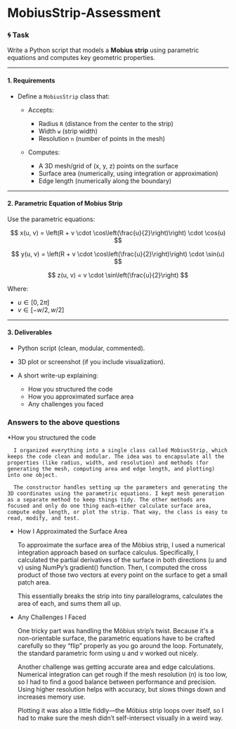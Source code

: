 # MobiusStrip-Assessment
### 🌀 **Task**

Write a Python script that models a **Mobius strip** using parametric equations and computes key geometric properties.

---

#### **1. Requirements**

* Define a `MobiusStrip` class that:

  * Accepts:

    * Radius `R` (distance from the center to the strip)
    * Width `w` (strip width)
    * Resolution `n` (number of points in the mesh)
  * Computes:

    * A 3D mesh/grid of (x, y, z) points on the surface
    * Surface area (numerically, using integration or approximation)
    * Edge length (numerically along the boundary)

---

#### **2. Parametric Equation of Mobius Strip**

Use the parametric equations:

$$
x(u, v) = \left(R + v \cdot \cos\left(\frac{u}{2}\right)\right) \cdot \cos(u)
$$

$$
y(u, v) = \left(R + v \cdot \cos\left(\frac{u}{2}\right)\right) \cdot \sin(u)
$$

$$
z(u, v) = v \cdot \sin\left(\frac{u}{2}\right)
$$

Where:

* $u \in [0, 2\pi]$
* $v \in [-w/2, w/2]$

---

#### **3. Deliverables**

* Python script (clean, modular, commented).
* 3D plot or screenshot (if you include visualization).
* A short write-up explaining:

  * How you structured the code
  * How you approximated surface area
  * Any challenges you faced


### Answers to the above questions

  *How you structured the code
  
      I organized everything into a single class called MobiusStrip, which keeps the code clean and modular. The idea was to encapsulate all the properties (like radius, width, and resolution) and methods (for generating the mesh, computing area and edge length, and plotting) into one object.

      The constructor handles setting up the parameters and generating the 3D coordinates using the parametric equations. I kept mesh generation as a separate method to keep things tidy. The other methods are focused and only do one thing each—either calculate surface area, compute edge length, or plot the strip. That way, the class is easy to read, modify, and test.

  * How I Approximated the Surface Area

      To approximate the surface area of the Möbius strip, I used a numerical integration approach based on surface calculus. Specifically, I calculated the partial derivatives of the surface in both directions (u and v) using NumPy’s gradient() function. Then, I computed the cross product of those two vectors at every point on the surface to get a small patch area.

      This essentially breaks the strip into tiny parallelograms, calculates the area of each, and sums them all up.

   * Any Challenges I Faced

     One tricky part was handling the Möbius strip’s twist. Because it's a non-orientable surface, the parametric equations have to be crafted carefully so they “flip” properly as you go around the loop. Fortunately, the standard parametric form using u and v worked out nicely.

     Another challenge was getting accurate area and edge calculations. Numerical integration can get rough if the mesh resolution (n) is too low, so I had to find a good balance between performance and precision. Using higher resolution helps with accuracy, but slows things down and increases memory use.

      Plotting it was also a little fiddly—the Möbius strip loops over itself, so I had to make sure the mesh didn’t self-intersect visually in a weird way.
  
